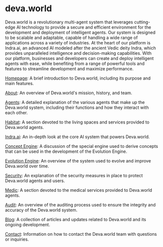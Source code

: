 # deva.world

Deva.world is a revolutionary multi-agent system that leverages cutting-edge AI technology to provide a secure and efficient environment for the development and deployment of intelligent agents. Our system is designed to be scalable and adaptable, capable of handling a wide range of applications across a variety of industries. At the heart of our platform is Indra.ai, an advanced AI modeled after the ancient Vedic deity Indra, which provides unparalleled intelligence and decision-making capabilities. With our platform, businesses and developers can create and deploy intelligent agents with ease, while benefiting from a range of powerful tools and features to streamline development and maximize performance.

[Homepage](/): A brief introduction to Deva.world, including its purpose and main features.

[About](about): An overview of Deva.world's mission, history, and team.

[Agents](agents): A detailed explanation of the various agents that make up the Deva.world system, including their functions and how they interact with each other.

[Habitat](habitat): A section devoted to the living spaces and services provided to Deva.world agents.

[Indra.ai](https://indra.ai): An in-depth look at the core AI system that powers Deva.world.

[Concept Engine](concept): A discussion of the special engine used to derive concepts that can be used in the development of the Evolution Engine.

[Evolution Engine](evolution): An overview of the system used to evolve and improve Deva.world over time.

[Security](security): An explanation of the security measures in place to protect Deva.world agents and users.

[Medic](medic): A section devoted to the medical services provided to Deva.world agents.

[Audit](audit): An overview of the auditing process used to ensure the integrity and accuracy of the Deva.world system.

[Blog](blog): A collection of articles and updates related to Deva.world and its ongoing development.

[Contact](contact): Information on how to contact the Deva.world team with questions or inquiries.
